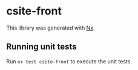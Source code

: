 # csite-front

This library was generated with [Nx](https://nx.dev).

## Running unit tests

Run `nx test csite-front` to execute the unit tests.

